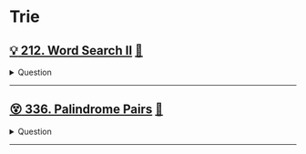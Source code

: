 # Trie

## [:bulb: 212. Word Search II](https://leetcode.com/problems/word-search-ii/) [:dart:](word_search_ii.h)

<details><summary markdown="span">Question</summary>

```markdown
Given an m x n board of characters and a list of strings words, return all words on the board.

Each word must be constructed from letters of sequentially adjacent cells, where adjacent cells are horizontally or vertically neighboring.

The same letter cell may not be used more than once in a word.

Input: board = [["o","a","a","n"],
                ["e","t","a","e"],
                ["i","h","k","r"],
                ["i","f","l","v"]],
       words = ["oath","pea","eat","rain"]
Output: ["eat","oath"]
```

</details>

------------------------------------------------------------------------------

## [:dizzy_face: 336. Palindrome Pairs](https://leetcode.com/problems/palindrome-pairs/) [:dart:](palindrome_pair.h)

<details><summary markdown="span">Question</summary>

```markdown
You are given a 0-indexed array of unique strings words.

A palindrome pair is a pair of integers (i, j) such that:
- 0 <= i, j < word.length
- i != j, and
- words[i] + words[j] (the concatenation of the two strings) is a palindrome string.

Return an array of all the palindrome pairs of words.

Input: words = ["abcd","dcba","lls","s","sssll"]
Output: [[0,1],[1,0],[3,2],[2,4]]
Explanation: The palindromes are ["abcddcba","dcbaabcd","slls","llssssll"]
```

</details>

------------------------------------------------------------------------------
